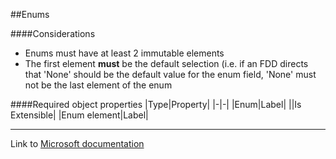 ##Enums 

####Considerations
<ul>
    <li>Enums must have at least 2 immutable elements</li>
    <li>The first element <b>must</b> be the default selection (i.e. if an FDD directs that 'None' should be the default value for the enum field, 'None' must not be the last element of the enum</li>
</ul>
####Required object properties
|Type|Property|
|-|-|
|Enum|Label|
||Is Extensible|
|Enum element|Label|

<hr>
Link to <a href="https://learn.microsoft.com/en-us/dynamics365/fin-ops-core/dev-itpro/dev-ref/xpp-data-primitive#enum">Microsoft documentation</a>
